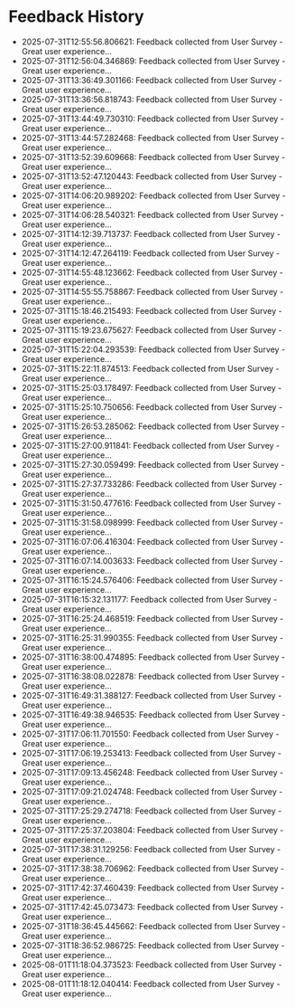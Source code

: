 # Feedback History

- 2025-07-31T12:55:56.806621: Feedback collected from User Survey - Great user experience...
- 2025-07-31T12:56:04.346869: Feedback collected from User Survey - Great user experience...
- 2025-07-31T13:36:49.301166: Feedback collected from User Survey - Great user experience...
- 2025-07-31T13:36:56.818743: Feedback collected from User Survey - Great user experience...
- 2025-07-31T13:44:49.730310: Feedback collected from User Survey - Great user experience...
- 2025-07-31T13:44:57.282468: Feedback collected from User Survey - Great user experience...
- 2025-07-31T13:52:39.609668: Feedback collected from User Survey - Great user experience...
- 2025-07-31T13:52:47.120443: Feedback collected from User Survey - Great user experience...
- 2025-07-31T14:06:20.989202: Feedback collected from User Survey - Great user experience...
- 2025-07-31T14:06:28.540321: Feedback collected from User Survey - Great user experience...
- 2025-07-31T14:12:39.713737: Feedback collected from User Survey - Great user experience...
- 2025-07-31T14:12:47.264119: Feedback collected from User Survey - Great user experience...
- 2025-07-31T14:55:48.123662: Feedback collected from User Survey - Great user experience...
- 2025-07-31T14:55:55.758867: Feedback collected from User Survey - Great user experience...
- 2025-07-31T15:18:46.215493: Feedback collected from User Survey - Great user experience...
- 2025-07-31T15:19:23.675627: Feedback collected from User Survey - Great user experience...
- 2025-07-31T15:22:04.293539: Feedback collected from User Survey - Great user experience...
- 2025-07-31T15:22:11.874513: Feedback collected from User Survey - Great user experience...
- 2025-07-31T15:25:03.178497: Feedback collected from User Survey - Great user experience...
- 2025-07-31T15:25:10.750656: Feedback collected from User Survey - Great user experience...
- 2025-07-31T15:26:53.285062: Feedback collected from User Survey - Great user experience...
- 2025-07-31T15:27:00.911841: Feedback collected from User Survey - Great user experience...
- 2025-07-31T15:27:30.059499: Feedback collected from User Survey - Great user experience...
- 2025-07-31T15:27:37.733286: Feedback collected from User Survey - Great user experience...
- 2025-07-31T15:31:50.477616: Feedback collected from User Survey - Great user experience...
- 2025-07-31T15:31:58.098999: Feedback collected from User Survey - Great user experience...
- 2025-07-31T16:07:06.416304: Feedback collected from User Survey - Great user experience...
- 2025-07-31T16:07:14.003633: Feedback collected from User Survey - Great user experience...
- 2025-07-31T16:15:24.576406: Feedback collected from User Survey - Great user experience...
- 2025-07-31T16:15:32.131177: Feedback collected from User Survey - Great user experience...
- 2025-07-31T16:25:24.468519: Feedback collected from User Survey - Great user experience...
- 2025-07-31T16:25:31.990355: Feedback collected from User Survey - Great user experience...
- 2025-07-31T16:38:00.474895: Feedback collected from User Survey - Great user experience...
- 2025-07-31T16:38:08.022878: Feedback collected from User Survey - Great user experience...
- 2025-07-31T16:49:31.388127: Feedback collected from User Survey - Great user experience...
- 2025-07-31T16:49:38.946535: Feedback collected from User Survey - Great user experience...
- 2025-07-31T17:06:11.701550: Feedback collected from User Survey - Great user experience...
- 2025-07-31T17:06:19.253413: Feedback collected from User Survey - Great user experience...
- 2025-07-31T17:09:13.456248: Feedback collected from User Survey - Great user experience...
- 2025-07-31T17:09:21.024748: Feedback collected from User Survey - Great user experience...
- 2025-07-31T17:25:29.274718: Feedback collected from User Survey - Great user experience...
- 2025-07-31T17:25:37.203804: Feedback collected from User Survey - Great user experience...
- 2025-07-31T17:38:31.129256: Feedback collected from User Survey - Great user experience...
- 2025-07-31T17:38:38.706962: Feedback collected from User Survey - Great user experience...
- 2025-07-31T17:42:37.460439: Feedback collected from User Survey - Great user experience...
- 2025-07-31T17:42:45.073473: Feedback collected from User Survey - Great user experience...
- 2025-07-31T18:36:45.445662: Feedback collected from User Survey - Great user experience...
- 2025-07-31T18:36:52.986725: Feedback collected from User Survey - Great user experience...
- 2025-08-01T11:18:04.373523: Feedback collected from User Survey - Great user experience...
- 2025-08-01T11:18:12.040414: Feedback collected from User Survey - Great user experience...
